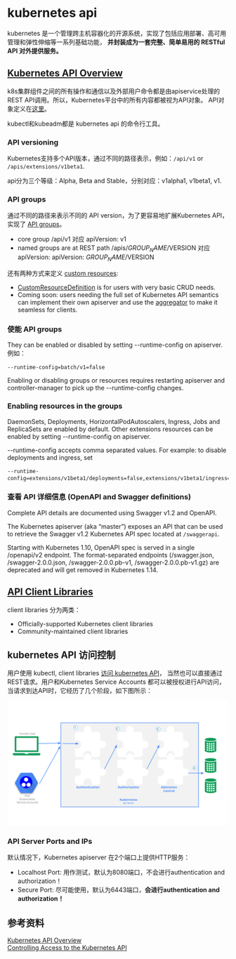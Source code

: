 # kubernetes api

kubernetes 是一个管理跨主机容器化的开源系统，实现了包括应用部署、高可用管理和弹性伸缩等一系列基础功能，
**并封装成为一套完整、简单易用的 RESTful API 对外提供服务。**  

## [Kubernetes API Overview](https://kubernetes.io/docs/reference/api-overview/)

k8s集群组件之间的所有操作和通信以及外部用户命令都是由apiservice处理的REST API调用。所以，Kubernetes平台中的所有内容都被视为API对象。
API对象定义在[这里](https://kubernetes.io/docs/reference/generated/kubernetes-api/v1.10/)。

kubectl和kubeadm都是 kubernetes api 的命令行工具。

### API versioning

Kubernetes支持多个API版本，通过不同的路径表示，例如：`/api/v1` or `/apis/extensions/v1beta1`.  

api分为三个等级：Alpha, Beta and Stable，分别对应：v1alpha1, v1beta1, v1.  

### API groups

通过不同的路径来表示不同的 API version，为了更容易地扩展Kubernetes API，实现了
[API groups](https://github.com/kubernetes/community/blob/master/contributors/design-proposals/api-machinery/api-group.md)。  

- core group /api/v1 对应 apiVersion: v1  
- named groups are at REST path /apis/$GROUP_NAME/$VERSION 对应 apiVersion: apiVersion: $GROUP_NAME/$VERSION  

还有两种方式来定义 [custom resources](https://kubernetes.io/docs/concepts/api-extension/custom-resources/):  

- [CustomResourceDefinition](https://kubernetes.io/docs/tasks/access-kubernetes-api/extend-api-custom-resource-definitions/) 
is for users with very basic CRUD needs.  
- Coming soon: users needing the full set of Kubernetes API semantics can implement their own apiserver and use the 
[aggregator](https://github.com/kubernetes/community/blob/master/contributors/design-proposals/api-machinery/aggregated-api-servers.md)
to make it seamless for clients.  

### 使能 API groups

They can be enabled or disabled by setting --runtime-config on apiserver. 例如：  
```
--runtime-config=batch/v1=false
```

Enabling or disabling groups or resources requires restarting apiserver and controller-manager to pick up the --runtime-config changes.

### Enabling resources in the groups

DaemonSets, Deployments, HorizontalPodAutoscalers, Ingress, Jobs and ReplicaSets are enabled by default. 
Other extensions resources can be enabled by setting --runtime-config on apiserver. 

--runtime-config accepts comma separated values. For example: to disable deployments and ingress, set  
```
--runtime-config=extensions/v1beta1/deployments=false,extensions/v1beta1/ingress=false
```

### 查看 API 详细信息 (OpenAPI and Swagger definitions)

Complete API details are documented using Swagger v1.2 and OpenAPI. 

The Kubernetes apiserver (aka “master”) exposes an API that can be used to retrieve the Swagger v1.2 Kubernetes API spec located at `/swaggerapi`.

Starting with Kubernetes 1.10, OpenAPI spec is served in a single /openapi/v2 endpoint. The format-separated endpoints (/swagger.json, /swagger-2.0.0.json, /swagger-2.0.0.pb-v1, /swagger-2.0.0.pb-v1.gz) are deprecated and will get removed in Kubernetes 1.14.

## [API Client Libraries](https://kubernetes.io/docs/reference/client-libraries/)

client libraries 分为两类：  
- Officially-supported Kubernetes client libraries  
- Community-maintained client libraries  

## kubernetes API 访问控制

用户使用 kubectl, client libraries [访问 kubernetes API](https://kubernetes.io/docs/tasks/access-application-cluster/access-cluster/)，
当然也可以直接通过REST请求。用户和Kubernetes Service Accounts 都可以被授权进行API访问，当请求到达API时，它经历了几个阶段，如下图所示：  

![access-control-overview](https://github.com/fffffreedom/Pictures/blob/master/handbook/access-control-overview.svg)

### API Server Ports and IPs

默认情况下，Kubernetes apiserver 在2个端口上提供HTTP服务：  
- Localhost Port: 用作测试，默认为8080端口，不会进行authentication and authorization！  
- Secure Port: 尽可能使用，默认为6443端口，**会进行authentication and authorization！**  

## 参考资料

[Kubernetes API Overview](https://kubernetes.io/docs/reference/api-overview/)  
[Controlling Access to the Kubernetes API](https://kubernetes.io/docs/admin/accessing-the-api/)  
